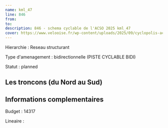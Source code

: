```yaml
---
name: kml_47 
line: 846
from: 
to:  
description: 846 - schema cyclable de l'ACSO 2025 kml_47 
cover: https://www.velooise.fr/wp-content/uploads/2025/09/cyclopolis-acso-default.jpg
---
```

Hierarchie : Reseau structurant

Type d'amenagement : bidirectionnelle (PISTE CYCLABLE BIDI)

Statut : planned

## Les troncons (du Nord au Sud)

## Informations complementaires

Budget  : 14317 

Lineaire :


